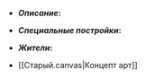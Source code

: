 - **_Описание_:**
    

- **_Специальные постройки_:**
    

- **_Жители_:**
    

- [[Старый.canvas|Концепт арт]]